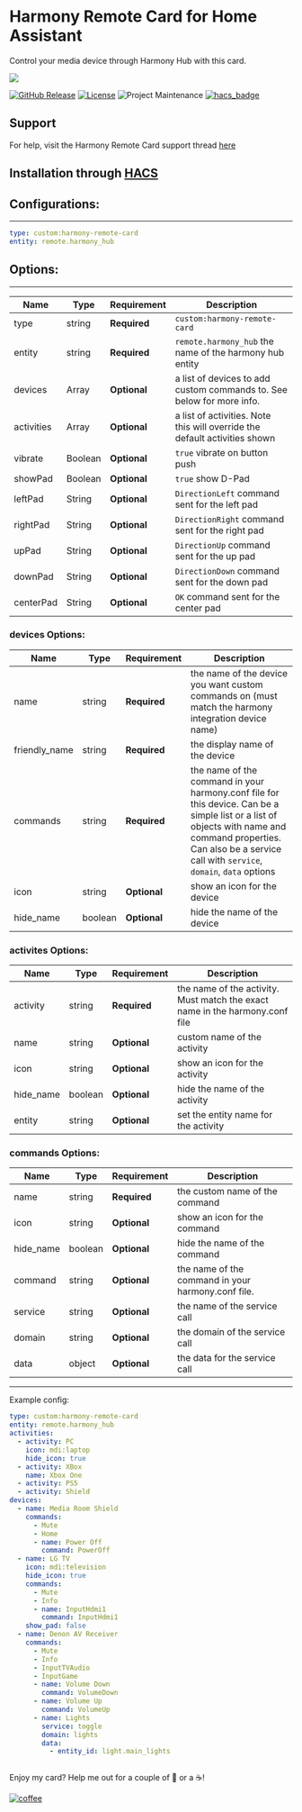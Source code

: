 # Harmony Remote Card for Home Assistant
Control your media device through Harmony Hub with this card.

<img src='https://raw.githubusercontent.com/ljmerza/harmony-remote-card/master/card.png' />

[![GitHub Release][releases-shield]][releases]
[![License][license-shield]](LICENSE.md)
![Project Maintenance][maintenance-shield]
[![hacs_badge](https://img.shields.io/badge/HACS-Default-orange.svg?style=for-the-badge)](https://github.com/hacs/integration)

## Support

For help, visit the Harmony Remote Card support thread [here](https://community.home-assistant.io/t/harmony-remote-card/474142)
## Installation through [HACS](https://github.com/hacs/integration)

## Configurations:

---

```yaml
type: custom:harmony-remote-card
entity: remote.harmony_hub
```

## Options:

---

| Name | Type | Requirement | Description
| ---- | ---- | ------- | -----------
| type | string | **Required** | `custom:harmony-remote-card`
| entity | string | **Required** | `remote.harmony_hub` the name of the harmony hub entity
| devices  | Array | **Optional** | a list of devices to add custom commands to. See below for more info.
| activities  | Array | **Optional** | a list of activities. Note this will override the default activities shown
| vibrate  | Boolean | **Optional** | `true` vibrate on button push
| showPad  | Boolean | **Optional** | `true` show D-Pad
| leftPad  | String | **Optional** | `DirectionLeft` command sent for the left pad
| rightPad  | String | **Optional** | `DirectionRight` command sent for the right pad
| upPad  | String | **Optional** | `DirectionUp` command sent for the up pad
| downPad  | String | **Optional** | `DirectionDown` command sent for the down pad
| centerPad  | String | **Optional** | `OK` command sent for the center pad

### devices Options:

| Name | Type | Requirement | Description
| ---- | ---- | ------- | -----------
| name | string | **Required** | the name of the device you want custom commands on (must match the harmony integration device name)
| friendly_name | string | **Required** | the display name of the device
| commands | string | **Required** | the name of the command in your harmony.conf file for this device. Can be a simple list or a list of objects with name and command properties. Can also be a service call with `service`, `domain`, `data` options
| icon | string | **Optional** | show an icon for the device
| hide_name | boolean | **Optional** | hide the name of the device

### activites Options:

| Name | Type | Requirement | Description
| ---- | ---- | ------- | -----------
| activity | string | **Required** | the name of the activity. Must match the exact name in the harmony.conf file
| name | string | **Optional** | custom name of the activity
| icon | string | **Optional** | show an icon for the activity
| hide_name | boolean | **Optional** | hide the name of the activity
| entity | string | **Optional** | set the entity name for the activity

### commands Options:

| Name | Type | Requirement | Description
| ---- | ---- | ------- | -----------
| name | string | **Required** | the custom name of the command
| icon | string | **Optional** | show an icon for the command
| hide_name | boolean | **Optional** | hide the name of the command
| command | string | **Optional** | the name of the command in your harmony.conf file.
| service | string | **Optional** | the name of the service call
| domain | string | **Optional** | the domain of the service call
| data | object | **Optional** | the data for the service call

---

Example config:

```yaml
type: custom:harmony-remote-card
entity: remote.harmony_hub
activities:
  - activity: PC
    icon: mdi:laptop
    hide_icon: true
  - activity: XBox
    name: Xbox One
  - activity: PS5
  - activity: Shield
devices:
  - name: Media Room Shield
    commands:
      - Mute
      - Home
      - name: Power Off
        command: PowerOff
  - name: LG TV
    icon: mdi:television
    hide_icon: true
    commands:
      - Mute
      - Info
      - name: InputHdmi1
        command: InputHdmi1
    show_pad: false
  - name: Denon AV Receiver
    commands:
      - Mute
      - Info
      - InputTVAudio
      - InputGame
      - name: Volume Down
        command: VolumeDown
      - name: Volume Up
        command: VolumeUp
      - name: Lights
        service: toggle
        domain: lights
        data:
          - entity_id: light.main_lights
        

```

Enjoy my card? Help me out for a couple of :beers: or a :coffee:!

[![coffee](https://www.buymeacoffee.com/assets/img/custom_images/black_img.png)](https://www.buymeacoffee.com/JMISm06AD)


[commits-shield]: https://img.shields.io/github/commit-activity/y/ljmerza/harmony-remote-card.svg?style=for-the-badge
[commits]: https://github.com/ljmerza/harmony-remote-card/commits/master
[license-shield]: https://img.shields.io/github/license/ljmerza/harmony-remote-card.svg?style=for-the-badge
[maintenance-shield]: https://img.shields.io/badge/maintainer-Leonardo%20Merza%20%40ljmerza-blue.svg?style=for-the-badge
[releases-shield]: https://img.shields.io/github/release/ljmerza/harmony-remote-card.svg?style=for-the-badge
[releases]: https://github.com/ljmerza/harmony-remote-card/releases
